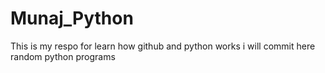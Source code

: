 # Munaj_Python
This is my respo for learn how github and python  works
i will commit here random python programs
